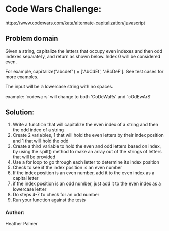 # Code Wars Challenge:
https://www.codewars.com/kata/alternate-capitalization/javascript

## Problem domain
Given a string, capitalize the letters that occupy even indexes and then odd indexes separately, and return as shown below. Index 0 will be considered even.

For example, capitalize("abcdef") = ['AbCdEf', 'aBcDeF']. See test cases for more examples.

The input will be a lowercase string with no spaces.

example:
'codewars' will change to both 'CoDeWaRs' and 'cOdEwArS'

## Solution:
1. Write a function that will capitalize the even index of a string and then the odd index of a string
2. Create 2 variables, 1 that will hold the even letters by their index position and 1 that will hold the odd
3. Create a third variable to hold the even and odd letters based on index, by using the spilt() method to make an array out of the strings of letters that will be provided
4. Use a for loop to go through each letter to determine its index position
5. Check to see if the index position is an even number
6. If the index position is an even number, add it to the even index as a capital letter
7. if the index position is an odd number, just add it to the even index as a lowercase letter
8. Do steps 4-7 to check for an odd number
9. Run your function against the tests

### Author:
Heather Palmer
